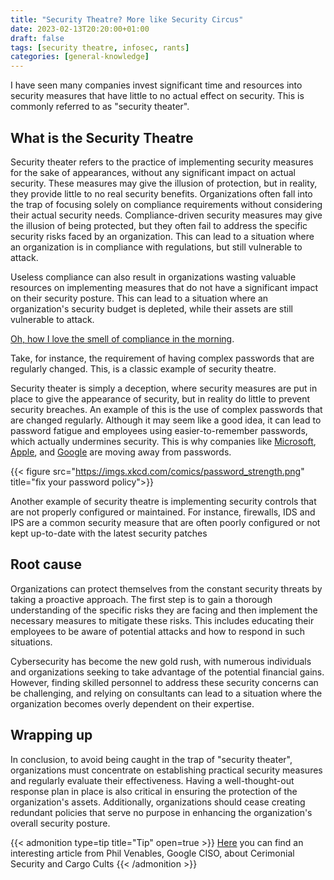 ```yaml
---
title: "Security Theatre? More like Security Circus"
date: 2023-02-13T20:20:00+01:00
draft: false
tags: [security theatre, infosec, rants]
categories: [general-knowledge]
---
```


I have seen many companies invest significant time and resources into security measures that have little to no actual effect on security. This is commonly referred to as "security theater".
<!--more--> 
## What is the Security Theatre

Security theater refers to the practice of implementing security measures for the sake of appearances, without any significant impact on actual security. These measures may give the illusion of protection, but in reality, they provide little to no real security benefits. Organizations often fall into the trap of focusing solely on compliance requirements without considering their actual security needs. Compliance-driven security measures may give the illusion of being protected, but they often fail to address the specific security risks faced by an organization. This can lead to a situation where an organization is in compliance with regulations, but still vulnerable to attack.

Useless compliance can also result in organizations wasting valuable resources on implementing measures that do not have a significant impact on their security posture. This can lead to a situation where an organization's security budget is depleted, while their assets are still vulnerable to attack.

[Oh, how I love the smell of compliance in the morning](https://www.youtube.com/watch?v=vRp7tYWnJJs).

Take, for instance, the requirement of having complex passwords that are regularly changed. This, is a classic example of security theatre. 

Security theater is simply a deception, where security measures are put in place to give the appearance of security, but in reality do little to prevent security breaches. An example of this is the use of complex passwords that are changed regularly. Although it may seem like a good idea, it can lead to password fatigue and employees using easier-to-remember passwords, which actually undermines security. This is why companies like [Microsoft](https://techcommunity.microsoft.com/t5/microsoft-entra-azure-ad-blog/expansion-of-fido-standard-and-new-updates-for-microsoft/ba-p/3290633), [Apple](https://www.apple.com/newsroom/2022/05/apple-google-and-microsoft-commit-to-expanded-support-for-fido-standard/), and [Google](https://blog.google/technology/safety-security/one-step-closer-to-a-passwordless-future/) are moving away from passwords.

{{< figure src="https://imgs.xkcd.com/comics/password_strength.png" title="fix your password policy">}}

Another example of security theatre is implementing security controls that are not properly configured or maintained. For instance, firewalls, IDS and IPS are a common security measure that are often poorly configured or not kept up-to-date with the latest security patches

## Root cause

Organizations can protect themselves from the constant security threats by taking a proactive approach. The first step is to gain a thorough understanding of the specific risks they are facing and then implement the necessary measures to mitigate these risks. This includes educating their employees to be aware of potential attacks and how to respond in such situations.

Cybersecurity has become the new gold rush, with numerous individuals and organizations seeking to take advantage of the potential financial gains. However, finding skilled personnel to address these security concerns can be challenging, and relying on consultants can lead to a situation where the organization becomes overly dependent on their expertise.

## Wrapping up
In conclusion, to avoid being caught in the trap of "security theater", organizations must concentrate on establishing practical security measures and regularly evaluate their effectiveness. Having a well-thought-out response plan in place is also critical in ensuring the protection of the organization's assets. Additionally, organizations should cease creating redundant policies that serve no purpose in enhancing the organization's overall security posture.

{{< admonition type=tip title="Tip" open=true >}}
[Here](https://www.philvenables.com/post/ceremonial-security-and-cargo-cults) you can find an interesting article from Phil Venables, Google CISO, about Cerimonial Security and Cargo Cults
{{< /admonition >}}

